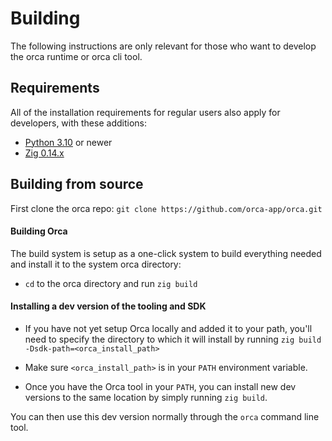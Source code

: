 # Building

The following instructions are only relevant for those who want to develop the orca runtime or orca cli tool.

## Requirements

All of the installation requirements for regular users also apply for developers, with these additions:

- [Python 3.10](https://www.python.org/) or newer
- [Zig 0.14.x](https://ziglang.org/download/)

## Building from source

First clone the orca repo: `git clone https://github.com/orca-app/orca.git`

#### Building Orca

The build system is setup as a one-click system to build everything needed and install it to the system orca directory:

- `cd` to the orca directory and run `zig build`

#### Installing a dev version of the tooling and SDK

- If you have not yet setup Orca locally and added it to your path, you'll need to specify the directory to which it will install by running `zig build -Dsdk-path=<orca_install_path>`

- Make sure `<orca_install_path>` is in your `PATH` environment variable.

- Once you have the Orca tool in your `PATH`, you can install new dev versions to the same location by simply running `zig build`.

You can then use this dev version normally through the `orca` command line tool.
